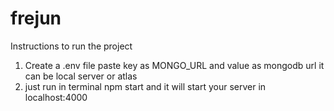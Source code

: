 # frejun
Instructions to run the project
1. Create a .env file
paste key as MONGO_URL and value as mongodb url it can be local server or atlas
2. just run in terminal npm start and it will start your server in localhost:4000
